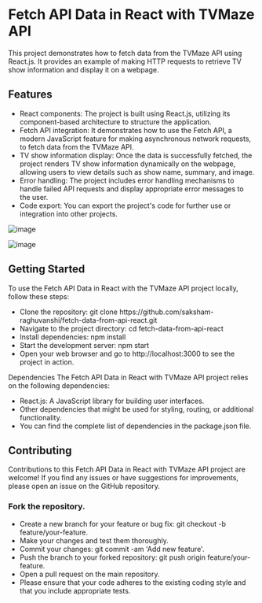 # Fetch API Data in React with TVMaze API

This project demonstrates how to fetch data from the TVMaze API using React.js. It provides an example of making HTTP requests to retrieve TV show information and display it on a webpage.

<h2>Features</h2>
<ul>
<li>React components: The project is built using React.js, utilizing its component-based architecture to structure the application.</li>
<li>Fetch API integration: It demonstrates how to use the Fetch API, a modern JavaScript feature for making asynchronous network requests, to fetch data from the TVMaze API.</li>
<li>TV show information display: Once the data is successfully fetched, the project renders TV show information dynamically on the webpage, allowing users to view details such as show name, summary, and image.</li>
<li>Error handling: The project includes error handling mechanisms to handle failed API requests and display appropriate error messages to the user.</li>
<li>Code export: You can export the project's code for further use or integration into other projects.</li>
</ul>

![image](https://github.com/saksham-raghuvanshi/fetch-data-from-api-react/assets/86155054/b24678be-de43-4294-aeea-f83c5c8dc57f)

![image](https://github.com/saksham-raghuvanshi/fetch-data-from-api-react/assets/86155054/023cc584-1ca7-4185-82c1-5a162b89c41a)



<h2>Getting Started</h2>
To use the Fetch API Data in React with the TVMaze API project locally, follow these steps:
<ul>
<li>Clone the repository: git clone https://github.com/saksham-raghuvanshi/fetch-data-from-api-react.git</li>
<li>Navigate to the project directory: cd fetch-data-from-api-react</li>
<li>Install dependencies: npm install</li>
<li>Start the development server: npm start</li>
<li>Open your web browser and go to http://localhost:3000 to see the project in action.</li>
</ul>


Dependencies
The Fetch API Data in React with TVMaze API project relies on the following dependencies:
<ul>
<li>React.js: A JavaScript library for building user interfaces.</li>
<li>Other dependencies that might be used for styling, routing, or additional functionality.</li>
<li>You can find the complete list of dependencies in the package.json file.</li>
</ul>


<h2>Contributing</h2>
Contributions to this Fetch API Data in React with TVMaze API project are welcome! If you find any issues or have suggestions for improvements, please open an issue on the GitHub repository.

<h3>Fork the repository.</h3>
<ul>
<li>Create a new branch for your feature or bug fix: git checkout -b feature/your-feature.</li>
<li>Make your changes and test them thoroughly.</li>
<li>Commit your changes: git commit -am 'Add new feature'.</li>
<li>Push the branch to your forked repository: git push origin feature/your-feature.</li>
<li>Open a pull request on the main repository.</li>
<li>Please ensure that your code adheres to the existing coding style and that you include appropriate tests.</li>
</ul>


